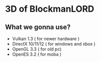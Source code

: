 # 3D of BlockmanLORD

## What we gonna use?

- Vulkan 1.3 ( for newer hardware )
- DirectX 10/11/12 ( for windows and xbox )
- OpenGL 3.3 ( for old pc)
- OpenES 3.2 ( for moba )